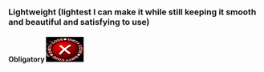 ### Lightweight (lightest I can make it while still keeping it smooth and beautiful and satisfying to use)
#### Obligatory <img src="bad_code.jpeg" alt="Bad Code" width="75" height="50">